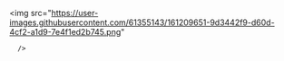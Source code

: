  <img
        src="https://user-images.githubusercontent.com/61355143/161209651-9d3442f9-d60d-4cf2-a1d9-7e4f1ed2b745.png"

      />
